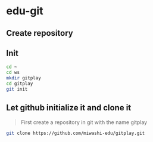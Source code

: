 # edu-git

## Create repository

## Init
```bash
cd ~
cd ws
mkdir gitplay
cd gitplay
git init
```

## Let github initialize it and clone it

> First create a repository in git with the name gitplay
```bash
git clone https://github.com/miwashi-edu/gitplay.git
```
